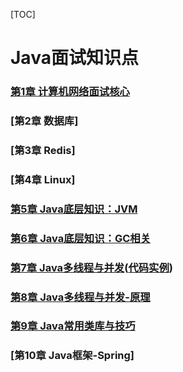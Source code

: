 [TOC]

# Java面试知识点

### [第1章 计算机网络面试核心](docs/1.计算机网络面试核心.md)
### [第2章 数据库]
### [第3章 Redis]
### [第4章 Linux]
### [第5章 Java底层知识：JVM](docs/5.Java底层知识JVM.md)
### [第6章 Java底层知识：GC相关](docs/6.Java底层知识GC相关.md)
### [第7章 Java多线程与并发](docs/7.Java多线程与并发.md)([代码实例](src/com/examples/java/thread))
### [第8章 Java多线程与并发-原理](docs/8.Java多线程与并发-原理.md)
### [第9章 Java常用类库与技巧](docs/9.Java常用类库与技巧.md)
### [第10章 Java框架-Spring]
